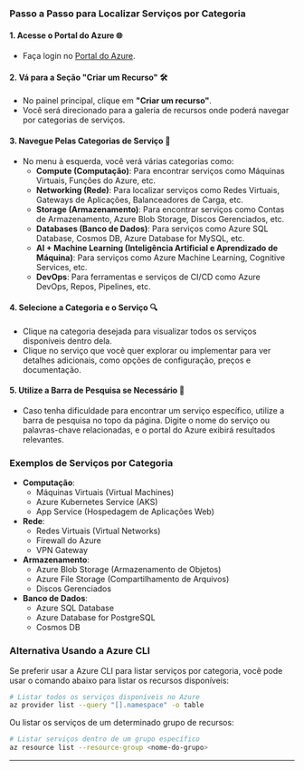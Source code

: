 ### Passo a Passo para Localizar Serviços por Categoria

#### 1. Acesse o Portal do Azure 🌐
- Faça login no [Portal do Azure](https://portal.azure.com).

#### 2. Vá para a Seção "Criar um Recurso" 🛠️
- No painel principal, clique em **"Criar um recurso"**. 
- Você será direcionado para a galeria de recursos onde poderá navegar por categorias de serviços.

#### 3. Navegue Pelas Categorias de Serviço 📂
- No menu à esquerda, você verá várias categorias como:
  - **Compute (Computação)**: Para encontrar serviços como Máquinas Virtuais, Funções do Azure, etc.
  - **Networking (Rede)**: Para localizar serviços como Redes Virtuais, Gateways de Aplicações, Balanceadores de Carga, etc.
  - **Storage (Armazenamento)**: Para encontrar serviços como Contas de Armazenamento, Azure Blob Storage, Discos Gerenciados, etc.
  - **Databases (Banco de Dados)**: Para serviços como Azure SQL Database, Cosmos DB, Azure Database for MySQL, etc.
  - **AI + Machine Learning (Inteligência Artificial e Aprendizado de Máquina)**: Para serviços como Azure Machine Learning, Cognitive Services, etc.
  - **DevOps**: Para ferramentas e serviços de CI/CD como Azure DevOps, Repos, Pipelines, etc.

#### 4. Selecione a Categoria e o Serviço 🔍
- Clique na categoria desejada para visualizar todos os serviços disponíveis dentro dela.
- Clique no serviço que você quer explorar ou implementar para ver detalhes adicionais, como opções de configuração, preços e documentação.

#### 5. Utilize a Barra de Pesquisa se Necessário 🔎
- Caso tenha dificuldade para encontrar um serviço específico, utilize a barra de pesquisa no topo da página. Digite o nome do serviço ou palavras-chave relacionadas, e o portal do Azure exibirá resultados relevantes.

### Exemplos de Serviços por Categoria

- **Computação**:
  - Máquinas Virtuais (Virtual Machines)
  - Azure Kubernetes Service (AKS)
  - App Service (Hospedagem de Aplicações Web)
- **Rede**:
  - Redes Virtuais (Virtual Networks)
  - Firewall do Azure
  - VPN Gateway
- **Armazenamento**:
  - Azure Blob Storage (Armazenamento de Objetos)
  - Azure File Storage (Compartilhamento de Arquivos)
  - Discos Gerenciados
- **Banco de Dados**:
  - Azure SQL Database
  - Azure Database for PostgreSQL
  - Cosmos DB

### Alternativa Usando a Azure CLI

Se preferir usar a Azure CLI para listar serviços por categoria, você pode usar o comando abaixo para listar os recursos disponíveis:

```bash
# Listar todos os serviços disponíveis no Azure
az provider list --query "[].namespace" -o table
```

Ou listar os serviços de um determinado grupo de recursos:

```bash
# Listar serviços dentro de um grupo específico
az resource list --resource-group <nome-do-grupo>
```
---
